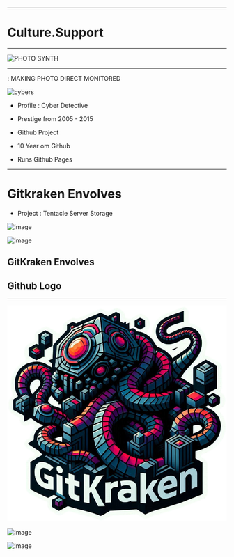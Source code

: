 

---------------


# Culture.Support


--------------------






<img src="https://github.com/user-attachments/assets/b8ba9e88-a9ee-4cb3-aa6b-48c89a183d68" alt="PHOTO SYNTH" height="400px" width="400px">


---------------------------



: MAKING PHOTO DIRECT MONITORED


![cybers](https://github.com/user-attachments/assets/54e0f08b-3041-4eaf-ae0c-46ab83c96489)



- Profile : Cyber Detective

- Prestige from 2005 - 2015
- Github Project
- 10 Year om Github
- Runs Github Pages

-----------------

# Gitkraken Envolves 
- Project : Tentacle Server Storage


![image](https://github.com/user-attachments/assets/9a156007-eb97-42c5-90cf-5f1702453083)

![image](https://github.com/user-attachments/assets/16166581-36a8-4d8e-8472-2a07e921817e)


## GitKraken Envolves
## Github Logo

---------------------


![image](https://github.com/CulturesSupports/CulturesSupports/blob/main/1CB62EE9-15A4-4CF1-B9B3-B6DCB1CAE712.png?raw=true)



![image](https://github.com/user-attachments/assets/f4b4897f-863c-4652-b497-610a89ee430b)


![image](https://github.com/user-attachments/assets/58ef6a38-ca7b-4e03-adb8-d800b77c92e4)

